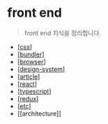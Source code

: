 # front end

> front end 지식을 정리합니다.

- [[css]]
- [[bundler]]
- [[browser]]
- [[design-system]]
- [[article]]
- [[react]]
- [[typescript]]
- [[redux]]
- [[etc]]
- [[architecture]]

[//begin]: # "Autogenerated link references for markdown compatibility"
[css]: css/css "css"
[bundler]: bundler/bundler "bundler"
[browser]: browser/browser "browser"
[design-system]: design-system/design-system "design system"
[article]: article/article "article"
[react]: react/react "react"
[typescript]: ../../typescript "typescript"
[redux]: redux/redux "redux"
[etc]: etc/etc "etc"
[//end]: # "Autogenerated link references"

